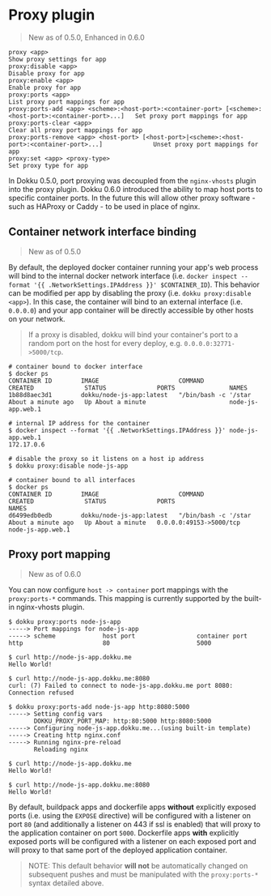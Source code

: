 # Proxy plugin

> New as of 0.5.0, Enhanced in 0.6.0

```
proxy <app>                                                                                              Show proxy settings for app
proxy:disable <app>                                                                                      Disable proxy for app
proxy:enable <app>                                                                                       Enable proxy for app
proxy:ports <app>                                                                                        List proxy port mappings for app
proxy:ports-add <app> <scheme>:<host-port>:<container-port> [<scheme>:<host-port>:<container-port>...]   Set proxy port mappings for app
proxy:ports-clear <app>                                                                                  Clear all proxy port mappings for app
proxy:ports-remove <app> <host-port> [<host-port>|<scheme>:<host-port>:<container-port>...]              Unset proxy port mappings for app
proxy:set <app> <proxy-type>                                                                             Set proxy type for app
```

In Dokku 0.5.0, port proxying was decoupled from the `nginx-vhosts` plugin into the proxy plugin. Dokku 0.6.0 introduced the ability to map host ports to specific container ports. In the future this will allow other proxy software - such as HAProxy or Caddy - to be used in place of nginx.

## Container network interface binding

> New as of 0.5.0

By default, the deployed docker container running your app's web process will bind to the internal docker network interface (i.e. `docker inspect --format '{{ .NetworkSettings.IPAddress }}' $CONTAINER_ID`). This behavior can be modified per app by disabling the proxy (i.e. `dokku proxy:disable <app>`). In this case, the container will bind to an external interface (i.e. `0.0.0.0`) and your app container will be directly accessible by other hosts on your network.

> If a proxy is disabled, dokku will bind your container's port to a random port on the host for every deploy, e.g. `0.0.0.0:32771->5000/tcp`.

```shell
# container bound to docker interface
$ docker ps
CONTAINER ID        IMAGE                      COMMAND                CREATED              STATUS              PORTS               NAMES
1b88d8aec3d1        dokku/node-js-app:latest   "/bin/bash -c '/star   About a minute ago   Up About a minute                       node-js-app.web.1

# internal IP address for the container
$ docker inspect --format '{{ .NetworkSettings.IPAddress }}' node-js-app.web.1
172.17.0.6

# disable the proxy so it listens on a host ip address
$ dokku proxy:disable node-js-app

# container bound to all interfaces
$ docker ps
CONTAINER ID        IMAGE                      COMMAND                CREATED              STATUS              PORTS                     NAMES
d6499edb0edb        dokku/node-js-app:latest   "/bin/bash -c '/star   About a minute ago   Up About a minute   0.0.0.0:49153->5000/tcp   node-js-app.web.1
```

## Proxy port mapping

> New as of 0.6.0

You can now configure `host -> container` port mappings with the `proxy:ports-*` commands. This mapping is currently supported by the built-in nginx-vhosts plugin.

```shell
$ dokku proxy:ports node-js-app
-----> Port mappings for node-js-app
-----> scheme             host port                 container port
http                      80                        5000

$ curl http://node-js-app.dokku.me
Hello World!

$ curl http://node-js-app.dokku.me:8080
curl: (7) Failed to connect to node-js-app.dokku.me port 8080: Connection refused

$ dokku proxy:ports-add node-js-app http:8080:5000
-----> Setting config vars
       DOKKU_PROXY_PORT_MAP: http:80:5000 http:8080:5000
-----> Configuring node-js-app.dokku.me...(using built-in template)
-----> Creating http nginx.conf
-----> Running nginx-pre-reload
       Reloading nginx

$ curl http://node-js-app.dokku.me
Hello World!

$ curl http://node-js-app.dokku.me:8080
Hello World!
```

By default, buildpack apps and dockerfile apps **without** explicitly exposed ports (i.e. using the `EXPOSE` directive) will be configured with a listener on port `80` (and additionally a listener on 443 if ssl is enabled) that will proxy to the application container on port `5000`. Dockerfile apps **with** explicitly exposed ports will be configured with a listener on each exposed port and will proxy to that same port of the deployed application container.

> NOTE: This default behavior **will not** be automatically changed on subsequent pushes and must be manipulated with the `proxy:ports-*` syntax detailed above.
